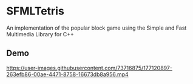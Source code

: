# SFMLTetris
An implementation of the popular block game using the Simple and Fast Multimedia Library for C++

## Demo

https://user-images.githubusercontent.com/73716875/177120897-263efb86-00ae-4471-8758-16673db8a956.mp4
